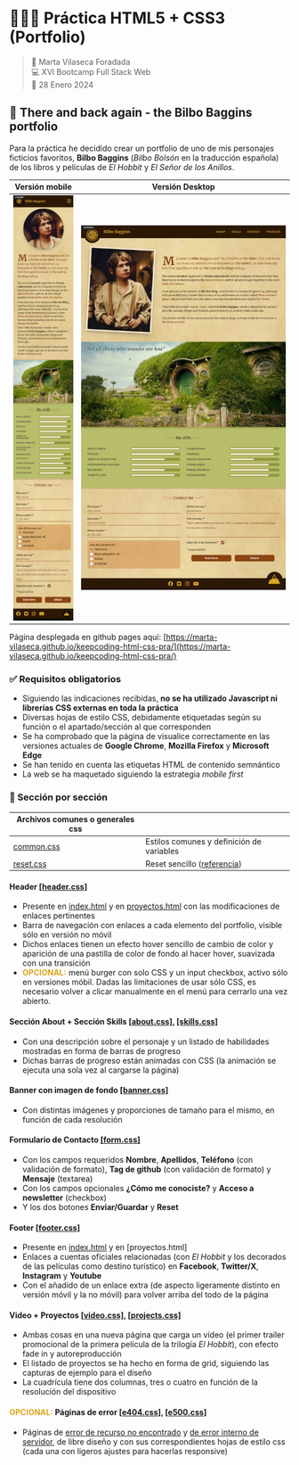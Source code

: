 # 👩🏻‍💻 Práctica HTML5 + CSS3 (Portfolio)

> 👤 Marta Vilaseca Foradada  
> 💻 XVI Bootcamp Full Stack Web  
> 📅 28 Enero 2024

## 🌳 There and back again - the Bilbo Baggins portfolio

Para la práctica he decidido crear un portfolio de uno de mis personajes ficticios favoritos, **Bilbo Baggins** (_Bilbo Bolsón_ en la traducción española) de los libros y películas de _El Hobbit_ y _El Señor de los Anillos_.

| Versión mobile                                                                                                            | Versión Desktop                                                                                                    |
| ------------------------------------------------------------------------------------------------------------------------- | ------------------------------------------------------------------------------------------------------------------ |
| ![Mobile screenshot](https://github.com/marta-vilaseca/keepcoding-html-css-pra/raw/main/assets/img/screenshot-mobile.jpg) | ![Mobile screenshot](https://github.com/marta-vilaseca/keepcoding-html-css-pra/raw/main/assets/img/screenshot.jpg) |

Página desplegada en github pages aquí: [https://marta-vilaseca.github.io/keepcoding-html-css-pra/](https://marta-vilaseca.github.io/keepcoding-html-css-pra/)

### ✅ Requisitos obligatorios

- Siguiendo las indicaciones recibidas, **no se ha utilizado Javascript ni librerías CSS externas en toda la práctica**
- Diversas hojas de estilo CSS, debidamente etiquetadas según su función o el apartado/sección al que corresponden
- Se ha comprobado que la página de visualice correctamente en las versiones actuales de **Google Chrome**, **Mozilla Firefox** y **Microsoft Edge**
- Se han tenido en cuenta las etiquetas HTML de contenido semnántico
- La web se ha maquetado siguiendo la estrategia _mobile first_

### 📃 Sección por sección

| Archivos comunes o generales css |                                                                                                                     |
| -------------------------------- | ------------------------------------------------------------------------------------------------------------------- |
| [common.css](./css/common.css)   | Estilos comunes y definición de variables                                                                           |
| [reset.css](./css/reset.css)     | Reset sencillo ([referencia](https://twitter.com/midudev/status/1747273887703044418?t=q_NWcWtS4M8OyfTyNiTO1w&s=33)) |

#### Header [[header.css]](./css/header.css)

- Presente en [index.html](./index.html) y en [proyectos.html](./proyectos.html) con las modificaciones de enlaces pertinentes
- Barra de navegación con enlaces a cada elemento del portfolio, visible sólo en versión no móvil
- Dichos enlaces tienen un efecto hover sencillo de cambio de color y aparición de una pastilla de color de fondo al hacer hover, suavizada con una transición
- **<span style="color: goldenrod">OPCIONAL:</span>** menú burger con solo CSS y un input checkbox, activo sólo en versiones móbil. Dadas las limitaciones de usar sólo CSS, es necesario volver a clicar manualmente en el menú para cerrarlo una vez abierto.

#### Sección About + Sección Skills [[about.css]](./css/about.css), [[skills.css]](./css/skills.css)

- Con una descripción sobre el personaje y un listado de habilidades mostradas en forma de barras de progreso
- Dichas barras de progreso están animadas con CSS (la animación se ejecuta una sola vez al cargarse la página)

#### Banner con imagen de fondo [[banner.css]](./css/banner.css)

- Con distintas imágenes y proporciones de tamaño para el mismo, en función de cada resolución

#### Formulario de Contacto [[form.css]](./css/form.css)

- Con los campos requeridos **Nombre**, **Apellidos**, **Teléfono** (con validación de formato), **Tag de github** (con validación de formato) y **Mensaje** (textarea)
- Con los campos opcionales **¿Cómo me conociste?** y **Acceso a newsletter** (checkbox)
- Y los dos botones **Enviar/Guardar** y **Reset**

#### Footer [[footer.css]](./css/footer.css)

- Presente en [index.html](./index.html) y en [proyectos.html]
- Enlaces a cuentas oficiales relacionadas (con _El Hobbit_ y los decorados de las películas como destino turístico) en **Facebook**, **Twitter/X**, **Instagram** y **Youtube**
- Con el añadido de un enlace extra (de aspecto ligeramente distinto en versión móvil y la no móvil) para volver arriba del todo de la página

#### Video + Proyectos [[video.css]](./css/video.css), [[projects.css]](./css/projects.css)

- Ambas cosas en una nueva página que carga un vídeo (el primer trailer promocional de la primera película de la trilogía _El Hobbit_), con efecto fade in y autoreproducción
- El listado de proyectos se ha hecho en forma de grid, siguiendo las capturas de ejemplo para el diseño
- La cuadrícula tiene dos columnas, tres o cuatro en función de la resolución del dispositivo

#### <span style="color: goldenrod">OPCIONAL:</span> Páginas de error [[e404.css]](./css/e404.css), [[e500.css]](./css/e500.css)

- Páginas de [error de recurso no encontrado](./404.html) y [de error interno de servidor](./500.html), de libre diseño y con sus correspondientes hojas de estilo css (cada una con ligeros ajustes para hacerlas responsive)
